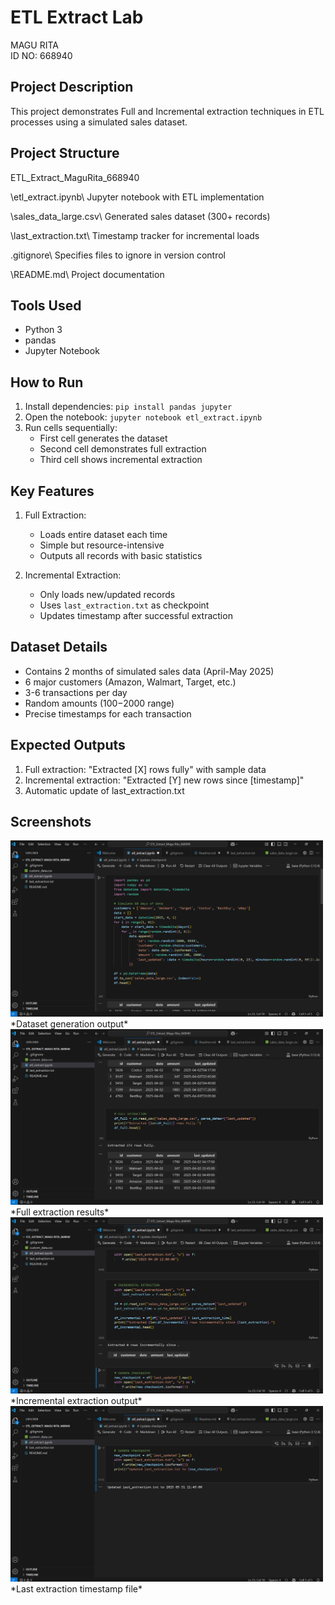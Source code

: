 # ETL Extract Lab 

MAGU RITA  
ID NO: 668940

## Project Description
This project demonstrates Full and Incremental extraction techniques in ETL processes using a simulated sales dataset.

## Project Structure
ETL_Extract_MaguRita_668940

\etl_extract.ipynb\ Jupyter notebook with ETL implementation

\sales_data_large.csv\ Generated sales dataset (300+ records)

\last_extraction.txt\ Timestamp tracker for incremental loads

\.gitignore\ Specifies files to ignore in version control

\README.md\ Project documentation

## Tools Used
- Python 3
- pandas
- Jupyter Notebook

## How to Run
1. Install dependencies: `pip install pandas jupyter`
2. Open the notebook: `jupyter notebook etl_extract.ipynb`
3. Run cells sequentially:
   - First cell generates the dataset
   - Second cell demonstrates full extraction
   - Third cell shows incremental extraction

## Key Features
1. Full Extraction:
   - Loads entire dataset each time
   - Simple but resource-intensive
   - Outputs all records with basic statistics

2. Incremental Extraction:
   - Only loads new/updated records
   - Uses `last_extraction.txt` as checkpoint
   - Updates timestamp after successful extraction

## Dataset Details
- Contains 2 months of simulated sales data (April-May 2025)
- 6 major customers (Amazon, Walmart, Target, etc.)
- 3-6 transactions per day
- Random amounts ($100-$2000 range)
- Precise timestamps for each transaction

## Expected Outputs
1. Full extraction: "Extracted [X] rows fully" with sample data
2. Incremental extraction: "Extracted [Y] new rows since [timestamp]"
3. Automatic update of last_extraction.txt
 
 ## Screenshots

<img src="images/dataset.png" width="500">
*Dataset generation output*

<img src="images/full_extraction.png" width="500">
*Full extraction results* 

<img src="images/incremental_extraction.png" width="500">
*Incremental extraction output*

<img src="images/last_extraction.png" width="500">
*Last extraction timestamp file*

